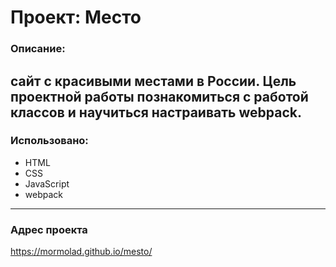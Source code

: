 # Проект: Место

### Описание:

  сайт с красивыми местами в России. Цель проектной работы познакомиться с работой классов и научиться настраивать webpack.
---
### Использовано:
  - HTML
  - CSS
  - JavaScript
  - webpack
---
### Адрес проекта
  https://mormolad.github.io/mesto/
